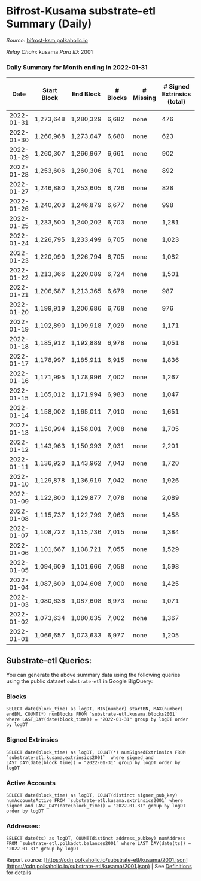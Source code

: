 # Bifrost-Kusama substrate-etl Summary (Daily)

_Source_: [bifrost-ksm.polkaholic.io](https://bifrost-ksm.polkaholic.io)

*Relay Chain*: kusama
*Para ID*: 2001



### Daily Summary for Month ending in 2022-01-31


| Date | Start Block | End Block | # Blocks | # Missing | # Signed Extrinsics (total) | # Active Accounts | # Addresses with Balances | # Events | # Transfers | # XCM Transfers In | # XCM Transfers Out |
| ---- | ----------- | --------- | -------- | --------- | --------------------------- | ----------------- | ------------------------- | -------- | ----------- | ------------------ | ------------------- |
| 2022-01-31 | 1,273,648 | 1,280,329 | 6,682 | none  | 476 | 104 | 95,109 | 17,271 | 811 ($255,705.34) | 25 ($36,390.72) | 41 ($78,787.60) |
| 2022-01-30 | 1,266,968 | 1,273,647 | 6,680 | none  | 623 | 149 | 95,107 | 18,642 | 939 ($439,177.43) | 45 ($57,038.46) | 42 ($44,528.95) |
| 2022-01-29 | 1,260,307 | 1,266,967 | 6,661 | none  | 902 | 160 | 95,105 | 20,921 | 1,207 ($984,398.81) | 82 ($159,361.46) | 51 ($100,120.74) |
| 2022-01-28 | 1,253,606 | 1,260,306 | 6,701 | none  | 892 | 216 |  | 20,490 | 1,381 ($316,563.41) | 48 ($44,296.16) | 53 ($60,641.08) |
| 2022-01-27 | 1,246,880 | 1,253,605 | 6,726 | none  | 828 | 198 | 95,077 | 20,464 | 1,327 ($593,163.47) | 74 ($105,820.55) | 61 ($88,883.27) |
| 2022-01-26 | 1,240,203 | 1,246,879 | 6,677 | none  | 998 | 174 | 95,054 | 21,665 | 1,542 ($789,465.79) | 113 ($171,873.97) | 72 ($127,398.38) |
| 2022-01-25 | 1,233,500 | 1,240,202 | 6,703 | none  | 1,281 | 229 | 95,042 | 24,353 | 1,919 ($2,617,967.48) | 188 ($405,682.82) | 129 ($1,550,214.03) |
| 2022-01-24 | 1,226,795 | 1,233,499 | 6,705 | none  | 1,023 | 196 | 95,025 | 21,858 | 1,228 ($1,271,436.46) | 145 ($541,146.24) | 135 ($337,170.68) |
| 2022-01-23 | 1,220,090 | 1,226,794 | 6,705 | none  | 1,082 | 167 | 94,998 | 22,028 | 1,656 ($536,760.00) | 71 ($102,916.28) | 69 ($109,118.24) |
| 2022-01-22 | 1,213,366 | 1,220,089 | 6,724 | none  | 1,501 | 198 | 94,980 | 25,904 | 1,956 ($2,267,124.34) | 272 ($651,316.51) | 291 ($790,298.43) |
| 2022-01-21 | 1,206,687 | 1,213,365 | 6,679 | none  | 987 | 175 | 94,978 | 21,535 | 1,400 ($829,809.22) | 120 ($312,787.69) | 148 ($342,003.48) |
| 2022-01-20 | 1,199,919 | 1,206,686 | 6,768 | none  | 976 | 184 | 94,962 | 22,601 | 1,684 ($572,219.48) | 55 ($99,641.49) | 55 ($122,237.56) |
| 2022-01-19 | 1,192,890 | 1,199,918 | 7,029 | none  | 1,171 | 177 | 94,929 | 23,341 | 1,974 ($429,672.65) | 51 ($68,650.15) | 58 ($78,090.28) |
| 2022-01-18 | 1,185,912 | 1,192,889 | 6,978 | none  | 1,051 | 218 | 94,916 | 23,293 | 1,870 ($503,993.41) | 56 ($76,161.34) | 49 ($83,705.18) |
| 2022-01-17 | 1,178,997 | 1,185,911 | 6,915 | none  | 1,836 | 346 | 94,812 | 28,094 | 3,106 ($605,786.23) | 66 ($82,899.14) | 62 ($86,006.47) |
| 2022-01-16 | 1,171,995 | 1,178,996 | 7,002 | none  | 1,267 | 269 | 94,821 | 23,454 | 2,073 ($717,810.54) | 43 ($73,923.43) | 51 ($391,421.54) |
| 2022-01-15 | 1,165,012 | 1,171,994 | 6,983 | none  | 1,047 | 241 | 94,821 | 22,077 | 1,784 ($556,237.50) | 33 ($69,414.78) | 80 ($227,680.85) |
| 2022-01-14 | 1,158,002 | 1,165,011 | 7,010 | none  | 1,651 | 275 | 94,819 | 27,282 | 3,004 ($795,309.20) | 57 ($129,171.49) | 56 ($113,140.26) |
| 2022-01-13 | 1,150,994 | 1,158,001 | 7,008 | none  | 1,705 | 256 | 94,815 | 27,825 | 3,094 ($1,776,874.84) | 63 ($109,094.89) | 61 ($375,025.85) |
| 2022-01-12 | 1,143,963 | 1,150,993 | 7,031 | none  | 2,201 | 287 | 94,801 | 41,446 | 6,696 ($929,761.88) | 67 ($99,505.95) | 70 ($126,091.68) |
| 2022-01-11 | 1,136,920 | 1,143,962 | 7,043 | none  | 1,720 | 278 | 94,791 | 27,771 | 3,025 ($734,203.95) | 78 ($124,974.99) | 74 ($111,511.61) |
| 2022-01-10 | 1,129,878 | 1,136,919 | 7,042 | none  | 1,926 | 324 | 94,784 | 29,176 | 3,364 ($886,616.87) | 61 ($108,638.19) | 62 ($95,264.98) |
| 2022-01-09 | 1,122,800 | 1,129,877 | 7,078 | none  | 2,089 | 254 | 94,781 | 31,007 | 3,898 ($1,471,695.76) | 66 ($119,941.96) | 72 ($103,442.36) |
| 2022-01-08 | 1,115,737 | 1,122,799 | 7,063 | none  | 1,458 | 283 | 94,769 | 26,130 | 2,682 ($1,172,513.63) | 66 ($143,607.91) | 70 ($120,722.30) |
| 2022-01-07 | 1,108,722 | 1,115,736 | 7,015 | none  | 1,384 | 188 | 94,885 | 25,084 | 2,572 ($532,560.50) | 41 ($64,509.46) | 55 ($81,954.77) |
| 2022-01-06 | 1,101,667 | 1,108,721 | 7,055 | none  | 1,529 | 176 | 94,876 | 26,294 | 2,946 ($539,254.83) | 38 ($62,619.38) | 45 ($62,345.65) |
| 2022-01-05 | 1,094,609 | 1,101,666 | 7,058 | none  | 1,598 | 262 | 94,870 | 26,923 | 2,834 ($731,237.92) | 71 ($119,259.25) | 68 ($113,590.63) |
| 2022-01-04 | 1,087,609 | 1,094,608 | 7,000 | none  | 1,425 | 210 | 94,855 | 25,649 | 2,657 ($685,672.77) | 63 ($176,146.18) | 53 ($102,985.02) |
| 2022-01-03 | 1,080,636 | 1,087,608 | 6,973 | none  | 1,071 | 195 | 94,845 | 22,995 | 1,949 ($297,356.65) | 40 ($45,592.26) | 47 ($65,636.74) |
| 2022-01-02 | 1,073,634 | 1,080,635 | 7,002 | none  | 1,367 | 194 | 94,838 | 24,565 | 2,565 ($416,577.68) | 24 ($34,328.94) | 32 ($72,868.68) |
| 2022-01-01 | 1,066,657 | 1,073,633 | 6,977 | none  | 1,205 | 230 | 94,850 | 23,845 | 2,354 ($282,491.28) | 30 ($28,969.56) | 30 ($54,968.19) |

## Substrate-etl Queries:
You can generate the above summary data using the following queries using the public dataset `substrate-etl` in Google BigQuery:


### Blocks
```
SELECT date(block_time) as logDT, MIN(number) startBN, MAX(number) endBN, COUNT(*) numBlocks FROM `substrate-etl.kusama.blocks2001`  where LAST_DAY(date(block_time)) = "2022-01-31" group by logDT order by logDT
```


### Signed Extrinsics
```
SELECT date(block_time) as logDT, COUNT(*) numSignedExtrinsics FROM `substrate-etl.kusama.extrinsics2001`  where signed and LAST_DAY(date(block_time)) = "2022-01-31" group by logDT order by logDT
```


### Active Accounts
```
SELECT date(block_time) as logDT, COUNT(distinct signer_pub_key) numAccountsActive FROM `substrate-etl.kusama.extrinsics2001` where signed and LAST_DAY(date(block_time)) = "2022-01-31" group by logDT order by logDT
```


### Addresses:
```
SELECT date(ts) as logDT, COUNT(distinct address_pubkey) numAddress FROM `substrate-etl.polkadot.balances2001` where LAST_DAY(date(ts)) = "2022-01-31" group by logDT
```



Report source: [https://cdn.polkaholic.io/substrate-etl/kusama/2001.json](https://cdn.polkaholic.io/substrate-etl/kusama/2001.json) | See [Definitions](/DEFINITIONS.md) for details
